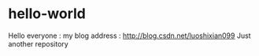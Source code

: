 # hello-world
Hello everyone :
      my blog address : http://blog.csdn.net/luoshixian099
Just another repository

